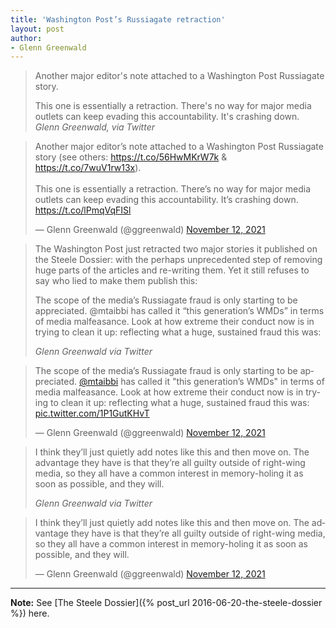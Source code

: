 ```yaml
---
title: 'Washington Post’s Russiagate retraction'
layout: post
author:
- Glenn Greenwald
---
```


> Another major editor's note attached to a Washington Post Russiagate story.
>
> This one is essentially a retraction. There's no way for major media outlets can keep evading this accountability. It's crashing down.
> <cite>Glenn Greenwald, via Twitter</cite>

<blockquote class="twitter-tweet"><p lang="en" dir="ltr">Another major editor’s note attached to a Washington Post Russiagate story (see others: <a href="https://t.co/56HwMKrW7k">https://t.co/56HwMKrW7k</a> &amp; <a href="https://t.co/7wuV1rw13x">https://t.co/7wuV1rw13x</a>).<br><br>This one is essentially a retraction. There’s no way for major media outlets can keep evading this accountability. It’s crashing down. <a href="https://t.co/lPmqVqFISl">https://t.co/lPmqVqFISl</a></p>&mdash; Glenn Greenwald (@ggreenwald) <a href="https://twitter.com/ggreenwald/status/1459213370234748928?ref_src=twsrc%5Etfw">November 12, 2021</a></blockquote>

> The Washington Post just retracted two major stories it published on the Steele Dossier: with the perhaps unprecedented step of removing huge parts of the articles and re-writing them. Yet it still refuses to say who lied to make them publish this:
>
> The scope of the media’s Russiagate fraud is only starting to be appreciated. @mtaibbi has called it “this generation’s WMDs” in terms of media malfeasance. Look at how extreme their conduct now is in trying to clean it up: reflecting what a huge, sustained fraud this was:
>
> <cite>Glenn Greenwald via Twitter</cite>

<blockquote class="twitter-tweet"><p lang="en" dir="ltr">The scope of the media’s Russiagate fraud is only starting to be appreciated. <a href="https://twitter.com/mtaibbi?ref_src=twsrc%5Etfw">@mtaibbi</a> has called it &quot;this generation’s WMDs&quot; in terms of media malfeasance. Look at how extreme their conduct now is in trying to clean it up: reflecting what a huge, sustained fraud this was: <a href="https://t.co/1P1GutKHvT">pic.twitter.com/1P1GutKHvT</a></p>&mdash; Glenn Greenwald (@ggreenwald) <a href="https://twitter.com/ggreenwald/status/1459243056687890437?ref_src=twsrc%5Etfw">November 12, 2021</a></blockquote>

> I think they’ll just quietly add notes like this and then move on. The advantage they have is that they’re all guilty outside of right-wing media, so they all have a common interest in memory-holing it as soon as possible, and they will.
>
> <cite>Glenn Greenwald via Twitter</cite>

<blockquote class="twitter-tweet"><p lang="en" dir="ltr">I think they’ll just quietly add notes like this and then move on. The advantage they have is that they’re all guilty outside of right-wing media, so they all have a common interest in memory-holing it as soon as possible, and they will.</p>&mdash; Glenn Greenwald (@ggreenwald) <a href="https://twitter.com/ggreenwald/status/1459250962674196480?ref_src=twsrc%5Etfw">November 12, 2021</a></blockquote> <script async src="https://platform.twitter.com/widgets.js" charset="utf-8"></script>

---

**Note:** See [The Steele Dossier]({% post_url 2016-06-20-the-steele-dossier %}) here.
